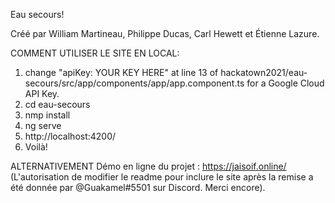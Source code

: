 Eau secours!

Créé par William Martineau, Philippe Ducas, Carl Hewett et Étienne Lazure.

COMMENT UTILISER LE SITE EN LOCAL:

1. change  "apiKey: YOUR KEY HERE" at line 13 of hackatown2021/eau-secours/src/app/components/app/app.component.ts for a Google Cloud API Key.
2. cd eau-secours
3. nmp install
4. ng serve
5. http://localhost:4200/
6. Voilà!

ALTERNATIVEMENT
Démo en ligne du projet : https://jaisoif.online/
(L'autorisation de modifier le readme pour inclure le site après la remise a été donnée par @Guakamel#5501 sur Discord. Merci encore).
